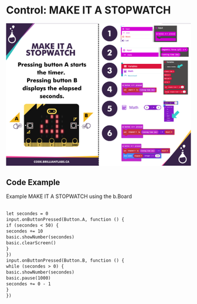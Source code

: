 # Control:  MAKE IT A STOPWATCH

![Mkt_Stopwatch-EN](https://github.com/Brilliant-Labs/code.bl/blob/code_alpha/packaged/docs/static/mb/projects/bboard-tutorials-cards/6_Control/Control6/Mkt_Stopwatch-EN.png?raw=true "Mkt_Stopwatch-ENN")

## Code Example

Example MAKE IT A STOPWATCH using the b.Board

```blocks

let secondes = 0
input.onButtonPressed(Button.A, function () {
if (secondes < 50) {
secondes += 10
basic.showNumber(secondes)
basic.clearScreen()
}
})
input.onButtonPressed(Button.B, function () {
while (secondes > 0) {
basic.showNumber(secondes)
basic.pause(1000)
secondes += 0 - 1
}
})

```